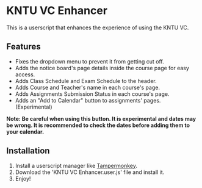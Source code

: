 KNTU VC Enhancer
================

This is a userscript that enhances the experience of using the KNTU VC.

## Features

- Fixes the dropdown menu to prevent it from getting cut off.
- Adds the notice board's page details inside the course page for easy access.
- Adds Class Schedule and Exam Schedule to the header.
- Adds Course and Teacher's name in each course's page.
- Adds Assignments Submission Status in each course's page.
- Adds an "Add to Calendar" button to assignments' pages. (Experimental)

**Note: Be careful when using this button. It is experimental and dates may be wrong. It is recommended to check the dates before adding them to your calendar.**


## Installation

1. Install a userscript manager like [Tampermonkey](https://www.tampermonkey.net/).
2. Download the 'KNTU VC Enhancer.user.js' file and install it.
3. Enjoy!
